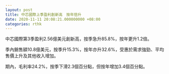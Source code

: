 ```yaml
---
layout: post
title: 中芯國際上季盈利創新高　按年倍升
date: 2020-11-11 20:08:21.000000000 +08:00
categories: rthk
---
```


中芯國際第3季盈利2.56億美元創新高，按季急升85.8%，按年更升1.2倍。

季內銷售額10.8億美元，按季升15.3%，按年亦升32.6%，受惠於需求強勁、平均售價上升及其他收入增加。

期內，毛利率24.2%，按季下滑2.3個百分點，但按年增加3.4個百分點。
